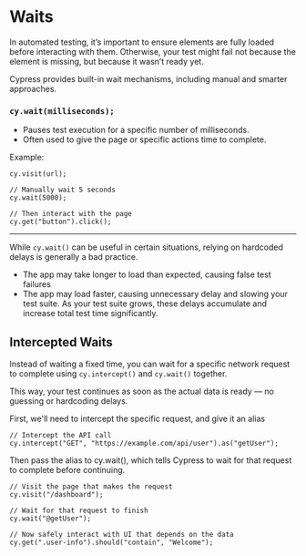 # Waits

In automated testing, it’s important to ensure elements are fully loaded before interacting with them.
Otherwise, your test might fail not because the element is missing, but because it wasn’t ready yet.

Cypress provides built-in wait mechanisms, including manual and smarter approaches.

### `cy.wait(milliseconds);`
- Pauses test execution for a specific number of milliseconds.
- Often used to give the page or specific actions time to complete.

Example:
```
cy.visit(url);

// Manually wait 5 seconds
cy.wait(5000);

// Then interact with the page
cy.get("button").click();
```

---

While `cy.wait()` can be useful in certain situations, relying on hardcoded delays is generally a bad practice.
- The app may take longer to load than expected, causing false test failures
- The app may load faster, causing unnecessary delay and slowing your test suite. As your test suite grows, these delays accumulate and increase total test time significantly.

## Intercepted Waits

Instead of waiting a fixed time, you can wait for a specific network request to complete using `cy.intercept()` and `cy.wait()` together.

This way, your test continues as soon as the actual data is ready — no guessing or hardcoding delays.

First, we'll need to intercept the specific request, and give it an alias
```
// Intercept the API call
cy.intercept("GET", "https://example.com/api/user").as("getUser");
```

Then pass the alias to cy.wait(), which tells Cypress to wait for that request to complete before continuing.
```
// Visit the page that makes the request
cy.visit("/dashboard");

// Wait for that request to finish
cy.wait("@getUser");

// Now safely interact with UI that depends on the data
cy.get(".user-info").should("contain", "Welcome");
```